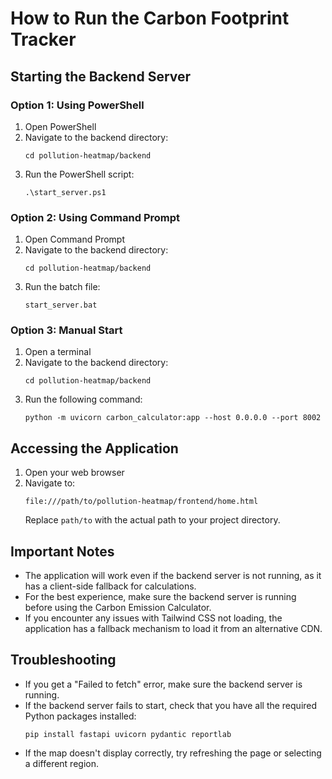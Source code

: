 # How to Run the Carbon Footprint Tracker

## Starting the Backend Server

### Option 1: Using PowerShell
1. Open PowerShell
2. Navigate to the backend directory:
   ```
   cd pollution-heatmap/backend
   ```
3. Run the PowerShell script:
   ```
   .\start_server.ps1
   ```

### Option 2: Using Command Prompt
1. Open Command Prompt
2. Navigate to the backend directory:
   ```
   cd pollution-heatmap/backend
   ```
3. Run the batch file:
   ```
   start_server.bat
   ```

### Option 3: Manual Start
1. Open a terminal
2. Navigate to the backend directory:
   ```
   cd pollution-heatmap/backend
   ```
3. Run the following command:
   ```
   python -m uvicorn carbon_calculator:app --host 0.0.0.0 --port 8002
   ```

## Accessing the Application

1. Open your web browser
2. Navigate to:
   ```
   file:///path/to/pollution-heatmap/frontend/home.html
   ```
   Replace `path/to` with the actual path to your project directory.

## Important Notes

- The application will work even if the backend server is not running, as it has a client-side fallback for calculations.
- For the best experience, make sure the backend server is running before using the Carbon Emission Calculator.
- If you encounter any issues with Tailwind CSS not loading, the application has a fallback mechanism to load it from an alternative CDN.

## Troubleshooting

- If you get a "Failed to fetch" error, make sure the backend server is running.
- If the backend server fails to start, check that you have all the required Python packages installed:
  ```
  pip install fastapi uvicorn pydantic reportlab
  ```
- If the map doesn't display correctly, try refreshing the page or selecting a different region. 